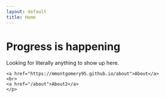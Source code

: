 ```yaml
---
layout: default
title: Home
---
```

<div class="blurb">
	<h1>Progress is happening</h1>
	<p>Looking for literally anything to show up here. <br>
		
	<a href="https://mmontgomery95.github.io/about">About</a>
	<br>	
	<a href="/about">About2</a>
	</p>
</div><!-- /.blurb -->
